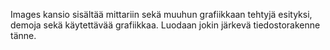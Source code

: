 Images kansio sisältää mittariin sekä muuhun grafiikkaan tehtyjä esityksi, demoja sekä käytettävää grafiikkaa.
Luodaan jokin järkevä tiedostorakenne tänne.
